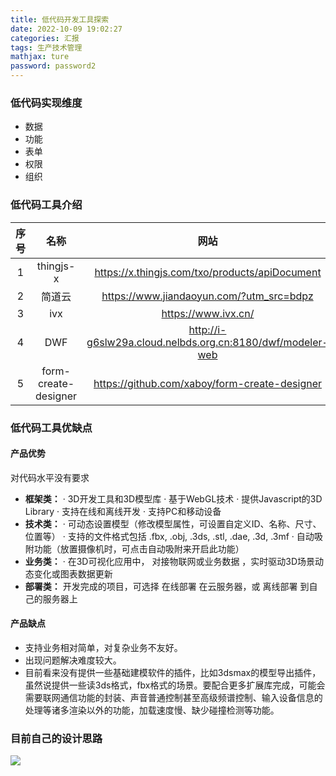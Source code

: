 ```yaml
---
title: 低代码开发工具探索
date: 2022-10-09 19:02:27
categories: 汇报
tags: 生产技术管理
mathjax: ture
password: password2
---
```



### 低代码实现维度
* 数据
* 功能
* 表单
* 权限
* 组织

### 低代码工具介绍
| 序号 | 名称 | 网站 |
|:----:|:----:|:----:|
| 1    |    thingjs-x  |  https://x.thingjs.com/txo/products/apiDocument    |
| 2    |    简道云 |   https://www.jiandaoyun.com/?utm_src=bdpz   |
| 3    |    ivx  |   https://www.ivx.cn/   |
| 4    |   DWF |   http://i-g6slw29a.cloud.nelbds.org.cn:8180/dwf/modeler-web    |
| 5   |   form-create-designer  |   https://github.com/xaboy/form-create-designer   |

### 低代码工具优缺点

#### 产品优势
对代码水平没有要求

* **框架类：**
· 3D开发工具和3D模型库
· 基于WebGL技术
· 提供Javascript的3D Library
· 支持在线和离线开发
· 支持PC和移动设备
* **技术类：**
· 可动态设置模型（修改模型属性，可设置自定义ID、名称、尺寸、位置等）
· 支持的文件格式包括 .fbx, .obj, .3ds, .stl, .dae, .3d, .3mf 
· 自动吸附功能（放置摄像机时，可点击自动吸附来开启此功能）
* **业务类：**
· 在3D可视化应用中， 对接物联网或业务数据 ，实时驱动3D场景动态变化或图表数据更新
* **部署类：**
开发完成的项目，可选择 在线部署 在云服务器，或 离线部署 到自己的服务器上

#### 产品缺点

*  支持业务相对简单，对复杂业务不友好。
*  出现问题解决难度较大。
*  目前看来没有提供一些基础建模软件的插件，比如3dsmax的模型导出插件，虽然说提供一些读3ds格式，fbx格式的场景。要配合更多扩展库完成，可能会需要联网通信功能的封装、声音普通控制甚至高级频谱控制、输入设备信息的处理等诸多渲染以外的功能，加载速度慢、缺少碰撞检测等功能。


### 目前自己的设计思路
![](16653132411486.jpg)
